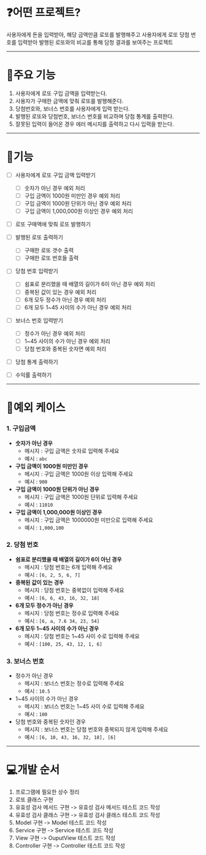 # ❓어떤 프로젝트?

사용자에게 돈을 입력받아, 해당 금액만큼 로또를 발행해주고 사용자에게 로또 당첨 번호를 입력받아 발행된 로또와의 비교를 통해 담청 결과를 보여주는 프로젝트

---

# 🔩주요 기능

1. 사용자에게 로또 구입 금액을 입력받는다.
2. 사용자가 구매한 금액에 맞춰 로또를 발행해준다.
3. 당첨번호와, 보너스 번호를 사용자에게 입력 받는다.
4. 발행된 로또와 당첨번호, 보너스 번호를 비교하며 당첨 통계를 출력한다.
5. 잘못된 입력이 들어온 경우 에러 메시지를 출력하고 다시 입력을 받는다.

---

# 🔨기능

- [ ] 사용자에게 로또 구입 금액 입력받기

  - [ ] 숫자가 아닌 경우 예외 처리
  - [ ] 구입 금액이 1000원 미만인 경우 예외 처리
  - [ ] 구입 금액이 1000원 단위가 아닌 경우 예외 처리
  - [ ] 구입 금액이 1,000,000원 이상인 경우 예외 처리

- [ ] 로또 구매액에 맞춰 로또 발행하기

- [ ] 발행된 로또 출력하기

  - [ ] 구매한 로또 갯수 출력
  - [ ] 구매한 로또 번호들 출력

- [ ] 당첨 번호 입력받기

  - [ ] 쉼표로 분리했을 때 배열의 길이가 6이 아닌 경우 예외 처리
  - [ ] 중복된 값이 있는 경우 예외 처리
  - [ ] 6개 모두 정수가 아닌 경우 예외 처리
  - [ ] 6개 모두 1~45 사이의 수가 아닌 경우 예외 처리

- [ ] 보너스 번호 입력받기

  - [ ] 정수가 아닌 경우 예외 처리
  - [ ] 1~45 사이의 수가 아닌 경우 예외 처리
  - [ ] 당첨 번호와 중복된 숫자면 예외 처리

- [ ] 당첨 통계 출력하기

- [ ] 수익률 출력하기

---

# 🚨예외 케이스

### 1. 구입금액

- **숫자가 아닌 경우**
  - 메시지 : 구입 금액은 숫자로 입력해 주세요
  - 예시 : `abc`
- **구입 금액이 1000원 미만인 경우**
  - 메시지 : 구입 금액은 1000원 이상 입력해 주세요
  - 예시 : `900`
- **구입 금액이 1000원 단위가 아닌 경우**
  - 메시지 : 구입 금액은 1000원 단위로 입력해 주세요
  - 예시 : `11010`
- **구입 금액이 1,000,000원 이상인 경우**
  - 메시지 : 구입 금액은 1000000원 미만으로 입력해 주세요
  - 예시 : `1,000,100`

### 2. 당첨 번호

- **쉼표로 분리했을 때 배열의 길이가 6이 아닌 경우**
  - 메시지 : 당첨 번호는 6개 입력해 주세요
  - 예시 : `[6, 2, 5, 6, 7]`
- **중복된 값이 있는 경우**
  - 메시지 : 당첨 번호는 중복없이 입력해 주세요
  - 예시 : `[6, 6, 43, 16, 32, 18]`
- **6개 모두 정수가 아닌 경우**
  - 메시지 : 당첨 번호는 정수로 입력해 주세요
  - 예시 : `[6, a, 7.6 34, 23, 54]`
- **6개 모두 1~45 사이의 수가 아닌 경우**
  - 메시지 : 당첨 번호는 1~45 사이 수로 입력해 주세요
  - 예시 : `[100, 25, 43, 12, 1, 6]`

### 3. 보너스 번호

- 정수가 아닌 경우
  - 메시지 : 보너스 번호는 정수로 입력해 주세요
  - 예시 : `10.5`
- 1~45 사이의 수가 아닌 경우
  - 메시지 : 보너스 번호는 1~45 사이 수로 입력해 주세요
  - 예시 : `100`
- 당첨 번호와 중복된 숫자인 경우
  - 메시지 : 보너스 번호는 당첨 번호와 중복되지 않게 입력해 주세요
  - 예시 : `[6, 10, 43, 16, 32, 18], [6]`

---

# 💻개발 순서

1. 프로그램에 필요한 상수 정리
2. 로또 클래스 구현
3. 유효성 검사 메서드 구현 -> 유효성 검사 메서드 테스트 코드 작성
4. 유효성 검사 클래스 구현 -> 유효성 검사 클래스 테스트 코드 작성
5. Model 구현 -> Model 테스트 코드 작성
6. Service 구현 -> Service 테스트 코드 작성
7. View 구현 -> OuputView 테스트 코드 작성
8. Controller 구현 -> Controller 테스트 코드 작성

